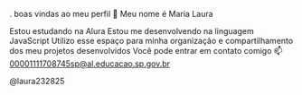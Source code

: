 .
boas vindas ao meu perfil 💙
Meu nome é Maria Laura 

Estou estudando na Alura
Estou me desenvolvendo na linguagem JavaScript
Utilizo esse espaço para minha organização e compartilhamento dos meu projetos desenvolvidos
Você pode entrar em contato comigo 📫
00001111708745sp@al.educacao.sp.gov.br

@laura232825

